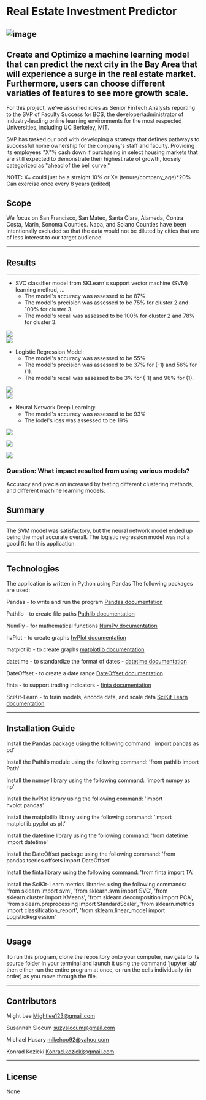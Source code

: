 # Real Estate Investment Predictor
   ![image](https://user-images.githubusercontent.com/75819421/115457352-460a7e00-a1d9-11eb-91d9-0efd9641e609.png)
---

## Create and Optimize a machine learning model that can predict the next city in the Bay Area that will experience a surge in the real estate market. Furthermore, users can choose different variaties of features to see more growth scale.

For this project, we've assumed roles as Senior FinTech Analysts reporting to the SVP of Faculty Success for BCS, the developer/administrator of industry-leading online learning environments for the most respected Universities, including UC Berkeley, MIT.

SVP has tasked our pod with developing a strategy that defines pathways to successful home ownership for the company's staff and faculty.
Providing its employees "X"% cash down if purchasing in select housing markets that are still expected to demonstrate their highest rate of growth, loosely categorized as "ahead of the bell curve."

NOTE: X= could just be a straight 10%
      or
      X= (tenure/company_age)*20%
      Can exercise once every 8 years (edited) 
##  Scope
We focus on San Francisco, San Mateo, Santa Clara, Alameda, Contra Costa, Marin, Sonoma Counties. Napa, and Solano Counties have been intentionally excluded so that the data would not be diluted by cities that are of less interest to our target audience.

---
  

## Results
---

* SVC classifier model from SKLearn's support vector machine (SVM) learning method, ...
  * The model's accuracy was assessed to be 87%
  * The model's precision was assessed to be 75% for cluster 2 and 100% for cluster 3.
  * The model's recall was assessed to be 100% for cluster 2 and 78% for cluster 3.

![](/Images/clusters_classification_report.png)    
![](/Images/.jpg)


* Logistic Regression Model:
  * The model's accuracy was assessed to be 55%
  * The model's precision was assessed to be 37% for (-1) and 56% for (1).
  * The model's recall was assessed to be 3% for (-1) and 96% for (1).

![](/Images/.jpg)    
![](/Images/.jpg)


* Neural Network Deep Learning:
  * The model's accuracy was assessed to be 93%
  * The lodel's loss was assessed to be 19%

![](/Images/nn_25_yr_mn.jpg)    

![](/Images/nn_accuracy_loss.jpg)

![](/Images/new_nn_acc_loss_graph.png)



    
### Question: What impact resulted from using various models?

  Accuracy and precision increased by testing different clustering methods, and different machine learning models.

  
## Summary
---
The SVM model was satisfactory, but the neural network model ended up being the most accurate overall. The logistic regression model was not a good fit for this application. 

---

## Technologies

The application is written in Python using Pandas
The following packages are used:

Pandas - to write and run the program [Pandas documentation](https://pandas.pydata.org/docs/)

Pathlib - to create file paths [Pathlib documentation](https://docs.python.org/3/library/pathlib.html)

NumPy - for mathematical functions [NumPy documentation](https://numpy.org/doc/)

hvPlot - to create graphs [hvPlot documentation](https://hvplot.holoviz.org/)

matplotlib - to create graphs [matplotlib documentation](https://matplotlib.org/stable/contents.html)

datetime - to standardize the format of dates - [datetime documentation](https://docs.python.org/3/library/datetime.html)

DateOffset - to create a date range [DateOffset documentation](https://pandas.pydata.org/docs/reference/api/pandas.tseries.offsets.DateOffset.html)

finta - to support trading indicators - [finta documentation](https://pypi.org/project/finta/0.3.3/)

SciKit-Learn - to train models, encode data, and scale data [SciKit Learn documentation](https://scikit-learn.org/0.21/documentation.html)

---

## Installation Guide

Install the Pandas package using the following command: 'import pandas as pd'

Install the Pathlib module using the following command: 'from pathlib import Path'

Install the numpy library using the following command: 'import numpy as np'

Install the hvPlot library using the following command: 'import hvplot.pandas'

Install the matplotlib library using the following command: 'import matplotlib.pyplot as plt'

Install the datetime library using the following command: 'from datetime import datetime'

Install the DateOffset package using the following command: 'from pandas.tseries.offsets import DateOffset'

Install the finta library using the following command: 'from finta import TA'

Install the SciKit-Learn metrics libraries using the following commands: 'from sklearn import svm', 'from sklearn.svm import SVC', 'from sklearn.cluster import KMeans', 'from sklearn.decomposition import PCA', 'from sklearn.preprocessing import StandardScaler', 'from sklearn.metrics import classification_report', 'from sklearn.linear_model import LogisticRegression'


--- 

## Usage

To run this program, clone the repository onto your computer, navigate to its source folder in your terminal and launch it using the command 'jupyter lab' then either run the entire program at once, or run the cells individually (in order) as you move through the file.

---

## Contributors

Might Lee
Mightlee123@gmail.com

Susannah Slocum 
suzyslocum@gmail.com

Michael Husary
mikehoo92@yahoo.com

Konrad Kozicki
Konrad.kozicki@gmail.com

---

## License

None
